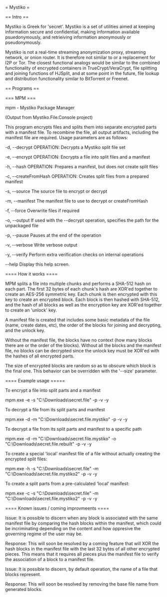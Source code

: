 = Mystiko =

== Intro ==

Mystiko is Greek for 'secret'.  Mystiko is a set of utilities aimed at keeping
information secure and confidential, making information available
psuedonymously, and retrieiving information anonymously or pseudonymously.

Mystiko is not a real-time streaming anonymization proxy, streaming network, or
onion router.  It is therefore not similar to or a replacement for I2P or Tor.
The closest functional analogs would be similar to the combined functionality of
encrypted containers in TrueCrypt/VeraCrypt, file splitting and joining
functions of HJSplit, and at some point in the future, file lookup and
distribution functionality similar to BitTorrent or Freenet.

== Programs ==

=== MPM ===

mpm - Mystiko Package Manager

(Output from Mystiko.File.Console project)

This program encrypts files and splits them into separate encrypted parts with
a manifest file.  To recombine the file, all output artifacts, including the
manifest file are required.  Usage parameters are as follows:

  -d, --decrypt         OPERATION: Decrypts a Mystiko split file set

  -e, --encrypt         OPERATION: Encrypts a file into split files and a manifest

  -h, --hash            OPERATION: Prepares a manifest, but does not create split files

  -c, --createFromHash  OPERATION: Creates split files from a prepared manifest

  -s, --source          The source file to encrypt or decrypt

  -m, --manifest        The manifest file to use to decrypt or createFromHash

  -f, --force           Overwrite files if required

  -o, --output          If used with the --decrypt operation, specifies the path for
                        the unpackaged file

  -p, --pause           Pauses at the end of the operation

  -v, --verbose         Write verbose output

  -y, --verify          Perform extra verification checks on internal operations

  --help                Display this help screen.

==== How it works ====

MPM splits a file into multiple chunks and performs a SHA-512 hash on each
part.  The first 32 bytes of each chunk's hash are XOR'ed together to create
an AES-256 symmetric key.  Each chunk is then encrypted with this key to create
an encrypted block.  Each block is then hashed with SHA-512, and the hash of
all blocks as well as the encryption key are XOR'ed together to create an
'unlock' key.

A manifest file is created that includes some basic metadata of the file (name,
create dates, etc), the order of the blocks for joining and decrypting, and the
unlock key.

Without the manifest file, the blocks have no context (how many blocks there
are or the order of the blocks).  Without all the blocks and the manifest file,
no blocks can be decrypted since the unlock key must be XOR'ed with the hashes
of all encrypted parts.

The size of encrypted blocks are random so as to obscure which block is the
final one.  This behavior can be overridden with the '--size' parameter.

==== Example usage =====

To encrypt a file into split parts and a manifest

mpm.exe -e -s "C:\Downloads\secret.file" -p -v -y


To decrypt a file from its split parts and manifest

mpm.exe -d -m "C:\Downloads\secret.file.mystiko" -p -v -y


To decrypt a file from its split parts and manifest to a specific path

mpm.exe -d -m "C:\Downloads\secret.file.mystiko" -o "C:\Downloads\secret.file.rebuilt" -p -v -y


To create a special 'local' manifest file of a file without actually creating the encrypted split files:

mpm.exe -h -s "C:\Downloads\secret.file" -m "C:\Downloads\secret.file.mystiko2" -p -v -y


To create a split parts from a pre-calculated 'local' manifest:

mpm.exe -c -s "C:\Downloads\secret.file" -m "C:\Downloads\secret.file.mystiko2" -p -v -y



==== Known issues / coming improvmeents ====

Issue: It is possible to discern when any block is associated with the same
manifest file by comparing the hash blocks within the manifest, which could be
incriminating depending on the content and how oppresive the governing regime
of the user may be.

Response: This will soon be resolved by a coming feature that will XOR the
hash blocks in the manifest file with the last 32 bytes of all other encrypted
pieces.  This means that it requires all pieces plus the manifest file to
verify the association of a block to a manifest file.


Issue: It is possible to discern, by default operation, the name of a file that
blocks represent.

Response: This will soon be resolved by removing the base file name from
generated blocks.